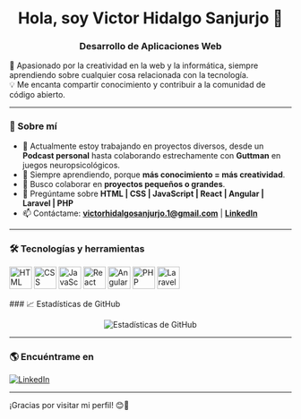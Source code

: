 <!-- Encabezado principal con nombre y breve presentación -->
<h1 align="center">Hola, soy Victor Hidalgo Sanjurjo 👋</h1>
<h3 align="center">Desarrollo de Aplicaciones Web</h3>

<!-- Descripción breve -->
🎯 Apasionado por la creatividad en la web y la informática, siempre aprendiendo sobre cualquier cosa relacionada con la tecnología.  
💡 Me encanta compartir conocimiento y contribuir a la comunidad de código abierto.  

---

### 🚀 Sobre mí
- 🔭 Actualmente estoy trabajando en proyectos diversos, desde un **Podcast personal** hasta colaborando estrechamente con **Guttman** en juegos neuropsicológicos.  
- 🌱 Siempre aprendiendo, porque **más conocimiento = más creatividad**.  
- 👯 Busco colaborar en **proyectos pequeños o grandes**.  
- 💬 Pregúntame sobre **HTML | CSS | JavaScript | React | Angular | Laravel | PHP**  
- 📫 Contáctame: **[victorhidalgosanjurjo.1@gmail.com](mailto:victorhidalgosanjurjo.1@gmail.com)** | **[LinkedIn](https://www.linkedin.com/in/vichidsan/)**  

---

### 🛠️ Tecnologías y herramientas
<p align="left">
  <img src="https://cdn.jsdelivr.net/gh/devicons/devicon/icons/html5/html5-original.svg" alt="HTML" width="40" height="40"/>
  <img src="https://cdn.jsdelivr.net/gh/devicons/devicon/icons/css3/css3-original.svg" alt="CSS" width="40" height="40"/>
  <img src="https://cdn.jsdelivr.net/gh/devicons/devicon/icons/javascript/javascript-original.svg" alt="JavaScript" width="40" height="40"/>
  <img src="https://cdn.jsdelivr.net/gh/devicons/devicon/icons/react/react-original.svg" alt="React" width="40" height="40"/>
  <img src="https://cdn.jsdelivr.net/gh/devicons/devicon/icons/angularjs/angularjs-original.svg" alt="Angular" width="40" height="40"/>
  <img src="https://cdn.jsdelivr.net/gh/devicons/devicon/icons/php/php-original.svg" alt="PHP" width="40" height="40"/>
  <img src="https://cdn.simpleicons.org/laravel/FF2D20" alt="Laravel" width="40" height="40"/>
<p align="left">
### 📈 Estadísticas de GitHub
<p align="center">
  <img src="https://github-readme-stats.vercel.app/api?username=Vixtor120&show_icons=true&theme=radical" alt="Estadísticas de GitHub" />
</p>

---

### 🌎 Encuéntrame en
[![LinkedIn](https://img.shields.io/badge/LinkedIn-Profile-blue?logo=linkedin)](https://www.linkedin.com/in/vichidsan/)

---

¡Gracias por visitar mi perfil! 😊🚀

